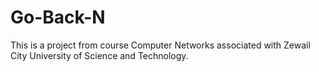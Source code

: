 # Go-Back-N

This is a project from course Computer Networks associated with Zewail City University of Science and Technology.
